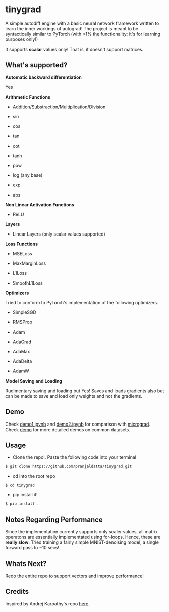 # tinygrad

A simple autodiff engine with a basic neural network framework written to learn the inner workings of autograd! The project is meant to be syntactically similar to PyTorch (with <1% the functionality; it's for learning purposes only!)

It supports **scalar** values only! That is, it doesn't support matrices.

## What's supported?

**Automatic backward differentiation**

Yes

**Arithmetic Functions**

- Addition/Substraction/Multiplication/Division

- sin

- cos

- tan

- cot

- tanh

- pow

- log (any base)

- exp

- abs

**Non Linear Activation Functions**

- ReLU

**Layers**

- Linear Layers (only scalar values supported)

**Loss Functions**

- MSELoss

- MaxMarginLoss

- L1Loss

- SmoothL1Loss

**Optimizers**

Tried to conform to PyTorch's implementation of the following optimizers.

- SimpleSGD

- RMSProp

- Adam

- AdaGrad

- AdaMax

- AdaDelta

- AdamW

**Model Saving and Loading**

Rudimentary saving and loading but Yes! Saves and loads gradients also but can be made to save and load only weights and not the gradients.

## Demo

Check [demo1.ipynb](https://github.com/pranjaldatta/tinygrad/blob/master/demo1.ipynb) and [demo2.ipynb](https://github.com/pranjaldatta/tinygrad/blob/master/demo2.ipynb) for comparison with [micrograd](https://github.com/karpathy/micrograd). Check [demo](https://github.com/pranjaldatta/tinygrad/tree/master/demo) for more detailed demos on common datasets.

## Usage

- Clone the repo!. Paste the following code into your terminal

```
$ git clone https://github.com/pranjaldatta/tinygrad.git
```

- cd into the root repo

```
$ cd tinygrad
```

- pip install it!

```
$ pip install .
```

## Notes Regarding Performance

Since the implementation currently supports only scaler values, all matrix operatons are essentially implementated using for-loops. Hence, these are **really slow**. Tried training a fairly simple MNIST-denoising model, a single forward pass to ~10 secs!

## Whats Next?

Redo the entire repo to support vectors and improve performance!

## Credits

Inspired by Andrej Karpathy's repo [here](https://github.com/karpathy/micrograd).